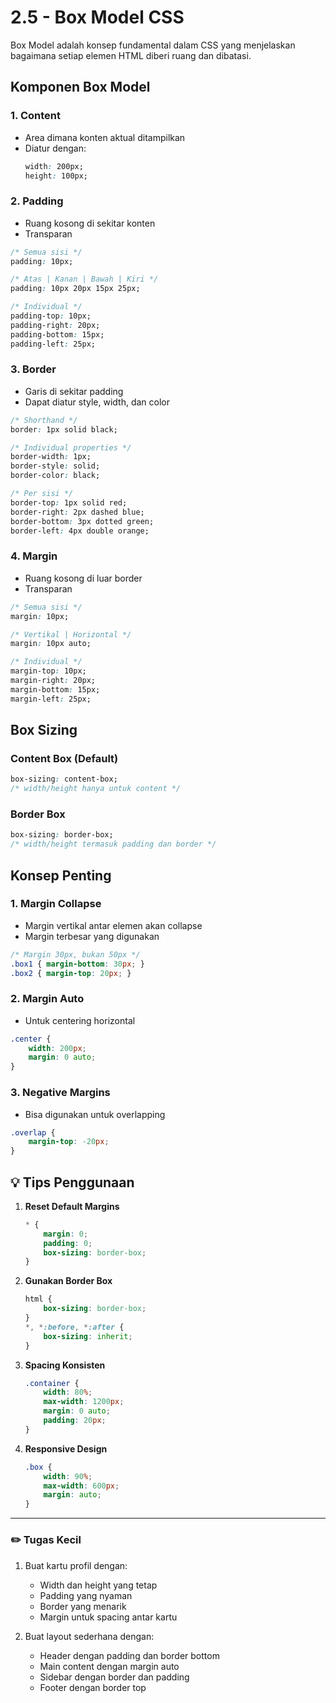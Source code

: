 # 2.5 - Box Model CSS

Box Model adalah konsep fundamental dalam CSS yang menjelaskan bagaimana setiap elemen HTML diberi ruang dan dibatasi.

## Komponen Box Model

### 1. Content
- Area dimana konten aktual ditampilkan
- Diatur dengan:
  ```css
  width: 200px;
  height: 100px;
  ```

### 2. Padding
- Ruang kosong di sekitar konten
- Transparan
```css
/* Semua sisi */
padding: 10px;

/* Atas | Kanan | Bawah | Kiri */
padding: 10px 20px 15px 25px;

/* Individual */
padding-top: 10px;
padding-right: 20px;
padding-bottom: 15px;
padding-left: 25px;
```

### 3. Border
- Garis di sekitar padding
- Dapat diatur style, width, dan color
```css
/* Shorthand */
border: 1px solid black;

/* Individual properties */
border-width: 1px;
border-style: solid;
border-color: black;

/* Per sisi */
border-top: 1px solid red;
border-right: 2px dashed blue;
border-bottom: 3px dotted green;
border-left: 4px double orange;
```

### 4. Margin
- Ruang kosong di luar border
- Transparan
```css
/* Semua sisi */
margin: 10px;

/* Vertikal | Horizontal */
margin: 10px auto;

/* Individual */
margin-top: 10px;
margin-right: 20px;
margin-bottom: 15px;
margin-left: 25px;
```

## Box Sizing

### Content Box (Default)
```css
box-sizing: content-box;
/* width/height hanya untuk content */
```

### Border Box
```css
box-sizing: border-box;
/* width/height termasuk padding dan border */
```

## Konsep Penting

### 1. Margin Collapse
- Margin vertikal antar elemen akan collapse
- Margin terbesar yang digunakan
```css
/* Margin 30px, bukan 50px */
.box1 { margin-bottom: 30px; }
.box2 { margin-top: 20px; }
```

### 2. Margin Auto
- Untuk centering horizontal
```css
.center {
    width: 200px;
    margin: 0 auto;
}
```

### 3. Negative Margins
- Bisa digunakan untuk overlapping
```css
.overlap {
    margin-top: -20px;
}
```

## 💡 Tips Penggunaan

1. **Reset Default Margins**
   ```css
   * {
       margin: 0;
       padding: 0;
       box-sizing: border-box;
   }
   ```

2. **Gunakan Border Box**
   ```css
   html {
       box-sizing: border-box;
   }
   *, *:before, *:after {
       box-sizing: inherit;
   }
   ```

3. **Spacing Konsisten**
   ```css
   .container {
       width: 80%;
       max-width: 1200px;
       margin: 0 auto;
       padding: 20px;
   }
   ```

4. **Responsive Design**
   ```css
   .box {
       width: 90%;
       max-width: 600px;
       margin: auto;
   }
   ```

---

### ✏️ **Tugas Kecil**

1. Buat kartu profil dengan:
   - Width dan height yang tetap
   - Padding yang nyaman
   - Border yang menarik
   - Margin untuk spacing antar kartu

2. Buat layout sederhana dengan:
   - Header dengan padding dan border bottom
   - Main content dengan margin auto
   - Sidebar dengan border dan padding
   - Footer dengan border top
